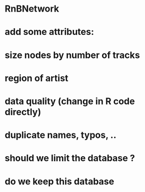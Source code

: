 # RnBNetwork



# add some attributes:

   # size nodes by number of tracks
   # region of artist

# data quality (change in R code directly) 
   # duplicate names, typos, ..
   # should we limit the database ?
   # do we keep this database


